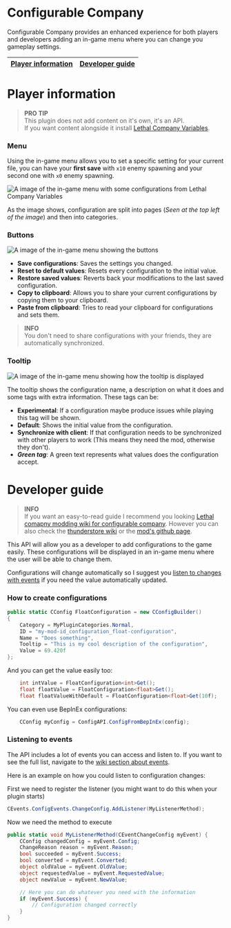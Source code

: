 # Configurable Company

Configurable Company provides an enhanced experience for both players and developers adding an in-game menu where you can change you gameplay settings.

| [Player information](#player-guide) | [Developer guide](#developer-guide) |
| ----------------------------------- | ----------------------------------- |

# Player information

> **PRO TIP**  
> This plugin does not add content on it's own, it's an API.  
> If you want content alongside it install [Lethal Company Variables](https://thunderstore.io/c/lethal-company/p/AMRV/LethalCompanyVariables/).

### Menu

Using the in-game menu allows you to set a specific setting for your current file, you can have your **first save** with `x10` enemy spawning and your second one with `x0` enemy spawning.

![A image of the in-game menu with some configurations from Lethal Company Variables](https://i.imgur.com/i1G4XTP.png)

As the image shows, configuration are split into pages (_Seen at the top left of the image_) and then into categories.

### Buttons

![A image of the in-game menu showing the buttons](https://i.imgur.com/A2zn1vy.png)

-   **Save configurations**: Saves the settings you changed.
-   **Reset to default values**: Resets every configuration to the initial value.
-   **Restore saved values**: Reverts back your modifications to the last saved configuration.
-   **Copy to clipboard**: Allows you to share your current configurations by copying them to your clipboard.
-   **Paste from clipboard**: Tries to read your clipboard for configurations and sets them.

> **INFO**  
> You don't need to share configurations with your friends, they are automatically synchronized.

### Tooltip

![A image of the in-game menu showing how the tooltip is displayed](https://i.imgur.com/jbyo0Jx.png)

The tooltip shows the configuration name, a description on what it does and some tags with extra information. These tags can be:

-   **Experimental**: If a configuration maybe produce issues while playing this tag will be shown.
-   **Default**: Shows the initial value from the configuration.
-   **Synchronize with client**: If that configuration needs to be synchronized with other players to work (This means they need the mod, otherwise they don't).
-   _**Green tag**_: A green text represents what values does the configuration accept.

# Developer guide

> **INFO**  
> If you want an easy-to-read guide I recommend you looking [Lethal comapny modding wiki for configurable company](https://lethal.wiki/dev/apis/configurable-company). However you can also check the [thunderstore wiki](https://thunderstore.io/c/lethal-company/p/AMRV/ConfigurableCompany/wiki/) or the [mod's github page](https://github.com/TheAnsuz/Lethal-Company-Configurable-Company-API/wiki).

This API will allow you as a developer to add configurations to the game easily. These configurations will be displayed in an in-game menu where the user will be able to change them.

Configurations will change automatically so I suggest you [listen to changes with events](#listening-to-events) if you need the value automatically updated.

### How to create configurations

```csharp
public static CConfig FloatConfiguration = new CConfigBuilder()
{
    Category = MyPluginCategories.Normal,
    ID = "my-mod-id_configuration_float-configuration",
    Name = "Does something",
    Tooltip = "This is my cool description of the configuration",
    Value = 69.420f
};
```

And you can get the value easily too:
```csharp
    int intValue = FloatConfiguration<int>Get();
    float floatValue = FloatConfiguration<float>Get();
    float floatValueWithDefault = FloatConfiguration<float>Get(10f);
```

You can even use BepInEx configurations:

```csharp
    CConfig myConfig = ConfigAPI.ConfigFromBepInEx(config);
```

### Listening to events

The API includes a lot of events you can access and listen to. If you want to see the full list, navigate to the [wiki section about events](https://thunderstore.io/c/lethal-company/p/AMRV/ConfigurableCompany/wiki/948-events/).

Here is an example on how you could listen to configuration changes:

First we need to register the listener (you might want to do this when your plugin starts)
```csharp
CEvents.ConfigEvents.ChangeConfig.AddListener(MyListenerMethod);
```

Now we need the method to execute
```csharp
public static void MyListenerMethod(CEventChangeConfig myEvent) {
    CConfig changedConfig = myEvent.Config;
    ChangeReason reason = myEvent.Reason;
    bool succeeded = myEvent.Success;
    bool converted = myEvent.Converted;
    object oldValue = myEvent.OldValue;
    object requestedValue = myEvent.RequestedValue;
    object newValue = myEvent.NewValue;

    // Here you can do whatever you need with the information
    if (myEvent.Success) {
        // Configuration changed correctly
    }
}
```
